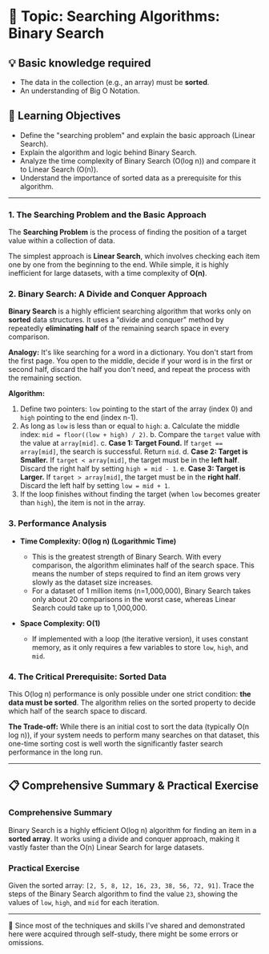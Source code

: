 # 📖 Topic: Searching Algorithms: Binary Search

## 💡 Basic knowledge required

- The data in the collection (e.g., an array) must be **sorted**.
- An understanding of Big O Notation.

## 🎯 Learning Objectives

- Define the "searching problem" and explain the basic approach (Linear Search).
- Explain the algorithm and logic behind Binary Search.
- Analyze the time complexity of Binary Search (O(log n)) and compare it to Linear Search (O(n)).
- Understand the importance of sorted data as a prerequisite for this algorithm.

---

### 1. The Searching Problem and the Basic Approach

The **Searching Problem** is the process of finding the position of a target value within a collection of data.

The simplest approach is **Linear Search**, which involves checking each item one by one from the beginning to the end. While simple, it is highly inefficient for large datasets, with a time complexity of **O(n)**.

### 2. Binary Search: A Divide and Conquer Approach

**Binary Search** is a highly efficient searching algorithm that works only on **sorted** data structures. It uses a "divide and conquer" method by repeatedly **eliminating half** of the remaining search space in every comparison.

**Analogy:** It's like searching for a word in a dictionary. You don't start from the first page. You open to the middle, decide if your word is in the first or second half, discard the half you don't need, and repeat the process with the remaining section.

**Algorithm:**
1.  Define two pointers: `low` pointing to the start of the array (index 0) and `high` pointing to the end (index n-1).
2.  As long as `low` is less than or equal to `high`:
    a. Calculate the middle index: `mid = floor((low + high) / 2)`.
    b. Compare the `target` value with the value at `array[mid]`.
    c. **Case 1: Target Found.** If `target == array[mid]`, the search is successful. Return `mid`.
    d. **Case 2: Target is Smaller.** If `target < array[mid]`, the target must be in the **left half**. Discard the right half by setting `high = mid - 1`.
    e. **Case 3: Target is Larger.** If `target > array[mid]`, the target must be in the **right half**. Discard the left half by setting `low = mid + 1`.
3.  If the loop finishes without finding the target (when `low` becomes greater than `high`), the item is not in the array.

### 3. Performance Analysis

-   **Time Complexity: O(log n) (Logarithmic Time)**
    -   This is the greatest strength of Binary Search. With every comparison, the algorithm eliminates half of the search space. This means the number of steps required to find an item grows very slowly as the dataset size increases.
    -   For a dataset of 1 million items (n=1,000,000), Binary Search takes only about 20 comparisons in the worst case, whereas Linear Search could take up to 1,000,000.

-   **Space Complexity: O(1)**
    -   If implemented with a loop (the iterative version), it uses constant memory, as it only requires a few variables to store `low`, `high`, and `mid`.

### 4. The Critical Prerequisite: Sorted Data

This O(log n) performance is only possible under one strict condition: **the data must be sorted**. The algorithm relies on the sorted property to decide which half of the search space to discard.

**The Trade-off:** While there is an initial cost to sort the data (typically O(n log n)), if your system needs to perform many searches on that dataset, this one-time sorting cost is well worth the significantly faster search performance in the long run.

---

## 📋 Comprehensive Summary & Practical Exercise

### Comprehensive Summary

Binary Search is a highly efficient O(log n) algorithm for finding an item in a **sorted array**. It works using a divide and conquer approach, making it vastly faster than the O(n) Linear Search for large datasets.

### Practical Exercise

Given the sorted array: `[2, 5, 8, 12, 16, 23, 38, 56, 72, 91]`.
Trace the steps of the Binary Search algorithm to find the value `23`, showing the values of `low`, `high`, and `mid` for each iteration.

---

📍 Since most of the techniques and skills I've shared and demonstrated here were acquired through self-study, there might be some errors or omissions.
